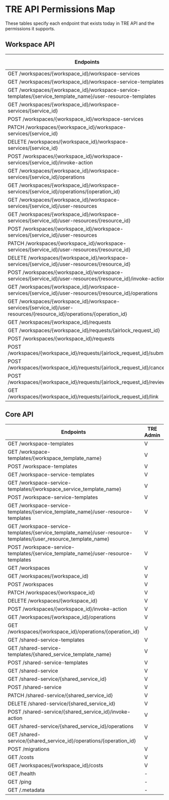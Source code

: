 
# TRE API Permissions Map  
These tables specify each endpoint that exists today in TRE API and the permissions it supports.
## Workspace API  
| Endpoints                                                                                                                 | Researcher | Workspace Owner | Airlock Manager |
| ------------------------------------------------------------------------------------------------------------------------- | ---------- | --------------- | --------------- |
| GET /workspaces/{workspace\_id}/workspace-services                                                                        | V          | V               | V               |
| GET /workspaces/{workspace\_id}/workspace-service-templates                                                               | V          | V               | V               |
| GET /workspaces/{workspace\_id}/workspace-service-templates/{service_template_name}/user-resource-templates               | V          | V               | V               |
| GET /workspaces/{workspace\_id}/workspace-services/{service\_id}                                                          | V          | V               |                 |
| POST /workspaces/{workspace\_id}/workspace-services                                                                       | X          | V               |                 |
| PATCH /workspaces/{workspace\_id}/workspace-services/{service\_id}                                                        | X          | V               |                 |
| DELETE /workspaces/{workspace\_id}/workspace-services/{service\_id}                                                       | X          | V               |                 |
| POST /workspaces/{workspace\_id}/workspace-services/{service\_id}/invoke-action                                           | X          | V               |                 |
| GET /workspaces/{workspace\_id}/workspace-services/{service\_id}/operations                                               | X          | V               | V               |
| GET /workspaces/{workspace\_id}/workspace-services/{service\_id}/operations/{operation\_id}                               | X          | V               | V               |
| GET /workspaces/{workspace\_id}/workspace-services/{service\_id}/user-resources                                           | V          | V               | V               |
| GET /workspaces/{workspace\_id}/workspace-services/{service\_id}/user-resources/{resource\_id}                            | V          | V               | V               |
| POST /workspaces/{workspace\_id}/workspace-services/{service\_id}/user-resources                                          | V          | V               | V               |
| PATCH /workspaces/{workspace\_id}/workspace-services/{service\_id}/user-resources/{resource\_id}                          | V          | V               | V               |
| DELETE /workspaces/{workspace\_id}/workspace-services/{service\_id}/user-resources/{resource\_id}                         | V          | V               | V               |
| POST /workspaces/{workspace\_id}/workspace-services/{service\_id}/user-resources/{resource\_id}/invoke-action             | V          | V               | V               |
| GET /workspaces/{workspace\_id}/workspace-services/{service\_id}/user-resources/{resource\_id}/operations                 | V          | V               | V               |
| GET /workspaces/{workspace\_id}/workspace-services/{service\_id}/user-resources/{resource\_id}/operations/{operation\_id} | V          | V               | V               |
| GET /workspaces/{workspace\_id}/requests                                                                                  | V          | V               | V               |
| GET /workspaces/{workspace\_id}/requests/{airlock\_request\_id}                                                           | V          | V               | V               |
| POST /workspaces/{workspace\_id}/requests                                                                                 | V          | V               | X               |
| POST /workspaces/{workspace\_id}/requests/{airlock\_request\_id}/submit                                                   | V          | V               | X               |
| POST /workspaces/{workspace\_id}/requests/{airlock\_request\_id}/cancel                                                   | V          | V               | X               |
| POST /workspaces/{workspace\_id}/requests/{airlock\_request\_id}/review                                                   | X          | X               | V               |
| GET /workspaces/{workspace\_id}/requests/{airlock\_request\_id}/link                                                      | V          | V               | V               |
## Core API  
| Endpoints                                                                                                           | TRE Admin | TRE User | WS Owner |
| ------------------------------------------------------------------------------------------------------------------- | --------- | -------- | -------- |
| GET /workspace-templates                                                                                            | V         | V        |          |
| GET /workspace-templates/{workspace\_template\_name}                                                                | V         | V        |          |
| POST /workspace-templates                                                                                           | V         | X        |          |
| GET /workspace-service-templates                                                                                    | V         | V        |          |
| GET /workspace-service-templates/{workspace\_service\_template\_name}                                               | V         | V        |          |
| POST /workspace-service-templates                                                                                   | V         | X        |          |
| GET /workspace-service-templates/{service\_template\_name}/user-resource-templates                                  | V         | V        |          |
| GET /workspace-service-templates/{service\_template\_name}/user-resource-templates/{user\_resource\_template\_name} | V         | V        |          |
| POST /workspace-service-templates/{service\_template\_name}/user-resource-templates                                 | V         | X        |          |
| GET /workspaces                                                                                                     | V         | V        |          |
| GET /workspaces/(workspace\_id)                                                                                     | V         | V        |          |
| POST /workspaces                                                                                                    | V         | X        |          |
| PATCH /workspaces/{workspace\_id}                                                                                   | V         | X        | X        |
| DELETE /workspaces/{workspace\_id}                                                                                  | V         | X        |  X       |
| POST /workspaces/{workspace\_id}/invoke-action                                                                      | V         | X        |  X       |
| GET /workspaces/{workspace\_id}/operations                                                                          | V         | X        | V        |
| GET /workspaces/{workspace\_id}/operations/{operation\_id}                                                          | V         | X        | V        |
| GET /shared-service-templates                                                                                       | V         | V        |          |
| GET /shared-service-templates/{shared\_service\_template\_name}                                                     | V         | V        |          |
| POST /shared-service-templates                                                                                      | V         | X        |          |
| GET /shared-service                                                                                                 | V         | V        |          |
| GET /shared-service/{shared\_service\_id}                                                                           | V         | V        |          |
| POST /shared-service                                                                                                | V         | X        |          |
| PATCH /shared-service/{shared\_service\_id}                                                                         | V         | X        |          |
| DELETE /shared-service/{shared\_service\_id}                                                                        | V         | X        |          |****
| POST /shared-service/{shared\_service\_id}/invoke-action                                                            | V         | X        |          |
| GET /shared-service/{shared\_service\_id}/operations                                                                | V         | X        |          |
| GET /shared-service/{shared\_service\_id}/operations/{operation\_id}                                                | V         | X        |          |
| POST /migrations                                                                                                    | V         | X        |          |
| GET /costs                                                                                                          | V         | X        | X        |
| GET /workspaces/{workspace\_id}/costs                                                                               | V         | X        | V        |
| GET /health                                                                                                         | \-        | \-       | \-       |
| GET /ping                                                                                                           | \-        | \-       | \-       |
| GET /.metadata                                                                                                      | \-        | \-       | \-       |
